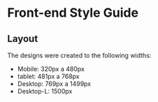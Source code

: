 
# Front-end Style Guide

## Layout
The designs were created to the following widths:

- Mobile: 320px a 480px
- tablet: 481px a 768px
- Desktop: 769px a 1499px
- Desktop-L: 1500px





<!-- 
> 💡 These are just the design sizes. Ensure content is responsive and meets WCAG requirements by testing the full range of screen sizes from 320px to large screens.

## Colors

### Primary

- Cyan: hsl(180, 66%, 49%)
- Dark Violet: hsl(257, 27%, 26%)

### Secondary

- Red: hsl(0, 87%, 67%)

### Neutral

    --blueDark: #1c1e2d;
    --blueDarkOpacity: #5355632a;
    --grey: #3e4046;
    --greyLite: #838383;
    --white: #fafafa;
    --whiteLite: #e4e4e4;

## Typography

### Body Copy

- Font size: 18px

### Fonts

- Family: 
    'Bellefair', serif
    'Khand', sans-serif
    'Noto Sans', sans-serif
- Weights: 500, 700

## Icons

For the social icons, you can either use the SVGs provided or a font icon library. Some suggestions for font icon libraries can be found below:

- [Font Awesome](https://fontawesome.com)
- [IcoMoon](https://icomoon.io)
- [Ionicons](https://ionicons.com)

> 💎 [Upgrade to Pro](https://www.frontendmentor.io/pro?ref=style-guide) for design file access to see all design details and get hands-on experience using a professional workflow with tools like Figma.
 -->